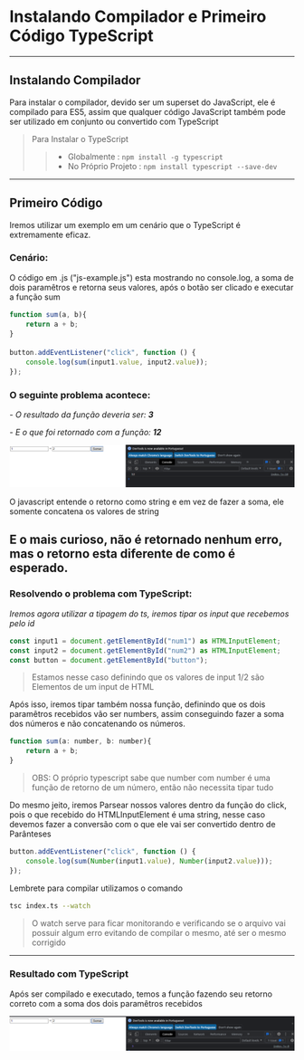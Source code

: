# Instalando Compilador e Primeiro Código TypeScript
---
## Instalando Compilador

Para instalar o compilador, devido ser um superset do JavaScript, ele é compilado para ES5, assim que qualquer código JavaScript também pode ser utilizado em conjunto ou convertido com TypeScript

> Para Instalar o TypeScript
>> - Globalmente : `npm install -g typescript`
>> - No Próprio Projeto : `npm install typescript --save-dev`

---
## Primeiro Código

Iremos utilizar um exemplo em um cenário que o TypeScript é extremamente eficaz.

### Cenário:
O código em .js ("js-example.js") esta mostrando no console.log, a soma de dois paramêtros e retorna seus valores, após o botão ser clicado e executar a função sum

```js
function sum(a, b){
    return a + b;
}

button.addEventListener("click", function () {
    console.log(sum(input1.value, input2.value));
});
```

### O seguinte problema acontece:

*- O resultado da função deveria ser: **3***

*- E o que foi retornado com a função: **12***

![Problem](assets/problem.png)

O javascript entende o retorno como string e em vez de fazer a soma, ele somente concatena os valores de string

E o mais curioso, não é retornado nenhum erro, mas o retorno esta diferente de como é esperado.
---
### Resolvendo o problema com TypeScript:

*Iremos agora utilizar a tipagem do ts, iremos tipar os input que recebemos pelo id*
```js
const input1 = document.getElementById("num1") as HTMLInputElement;
const input2 = document.getElementById("num2") as HTMLInputElement;
const button = document.getElementById("button");
```
> Estamos nesse caso definindo que os valores de input 1/2 são Elementos de um input de HTML

Após isso, iremos tipar também nossa função, definindo que os dois paramêtros recebidos vão ser numbers, assim conseguindo fazer a soma dos números e não concatenando os números.
```js
function sum(a: number, b: number){
    return a + b;
}
```

> OBS: O próprio typescript sabe que number com number é uma função de retorno de um número, então não necessita tipar tudo

Do mesmo jeito, iremos Parsear nossos valores dentro da função do click, pois o que recebido do HTMLInputElement é uma string, nesse caso devemos fazer a conversão com o que ele vai ser convertido dentro de Parânteses
```js
button.addEventListener("click", function () {
    console.log(sum(Number(input1.value), Number(input2.value)));
});
```

Lembrete para compilar utilizamos o comando
```bash
tsc index.ts --watch
```
> O watch serve para ficar monitorando e verificando se o arquivo vai possuir algum erro evitando de compilar o mesmo, até ser o mesmo corrigido

---
### Resultado com TypeScript

Após ser compilado e executado, temos a função fazendo seu retorno correto com a soma dos dois paramêtros recebidos

![Solution](assets/solution.png)


